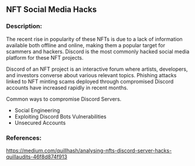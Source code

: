 ## NFT Social Media Hacks

### Description:
The recent rise in popularity of these NFTs is due to a lack of information available both offline and online, making them a popular target for scammers and hackers. Discord is the most commonly hacked social media platform for these NFT projects.


Discord of an NFT project is an interactive forum where artists, developers, and investors converse about various relevant topics. Phishing attacks linked to NFT minting scams deployed through compromised Discord accounts have increased rapidly in recent months.

Common ways to compromise Discord Servers.
- Social Engineering
- Exploiting Discord Bots Vulnerabilities
- Unsecured Accounts


### References:
https://medium.com/quillhash/analysing-nfts-discord-server-hacks-quillaudits-46f8d874f913